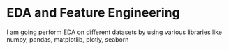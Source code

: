 # EDA and Feature Engineering
  I am going perform EDA on different datasets by using various libraries like numpy, pandas, matplotlib, plotly, seaborn
